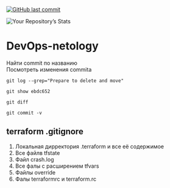 [![GitHub last commit](https://img.shields.io/github/last-commit/google/skia.svg?style=flat)]()

![Your Repository’s Stats](https://github-readme-stats.vercel.app/api?username=gaoroot&show_icons=true)

# DevOps-netology

Найти commit по названию   
Посмотреть изменения commita   
```
git log --grep="Prepare to delete and move"   

git show ebdc652
```

```
git diff  
```
```
git commit -v  
```

## terraform .gitignore
1. Локальная дирректория .terraform и все её содержимое  
2. Все файлв tfstate  
3. Файл crash.log  
4. Все фалы с расширением tfvars  
5. Файлы override  
6. Фалы terraformrc и terraform.rc  
